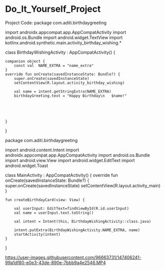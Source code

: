 # Do_It_Yourself_Project

Project Code:
package com.aditi.birthdaygreeting

import androidx.appcompat.app.AppCompatActivity
import android.os.Bundle
import android.widget.TextView
import kotlinx.android.synthetic.main.activity_birthday_wishing.*

class BirthdayWishingActivity : AppCompatActivity() {

    companion object {
        const val  NAME_EXTRA = "name_extra"
    }
    override fun onCreate(savedInstanceState: Bundle?) {
        super.onCreate(savedInstanceState)
        setContentView(R.layout.activity_birthday_wishing)

        val name = intent.getStringExtra(NAME_EXTRA)
        birthdayGreeting.text = "Happy Birthday\n   $name!"





    }
}

package com.aditi.birthdaygreeting

import android.content.Intent
import androidx.appcompat.app.AppCompatActivity
import android.os.Bundle
import android.view.View
import android.widget.EditText
import android.widget.Toast

class MainActivity : AppCompatActivity() {
    override fun onCreate(savedInstanceState: Bundle?) {
        super.onCreate(savedInstanceState)
        setContentView(R.layout.activity_main)
    }

    fun createBirthdayCard(view: View) {

        val userInput: EditText=findViewById(R.id.userInput)
        val name = userInput.text.toString()

        val intent = Intent(this, BirthdayWishingActivity::class.java)

        intent.putExtra(BirthdayWishingActivity.NAME_EXTRA, name)
        startActivity(intent)
    }
}

https://user-images.githubusercontent.com/96663731/147406241-99a1df80-e0e3-43de-890e-7bbb9a4e2546.MP4


